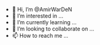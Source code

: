 - 👋 Hi, I’m @AmirWarDeN
- 👀 I’m interested in ...
- 🌱 I’m currently learning ...
- 💞️ I’m looking to collaborate on ...
- 📫 How to reach me ...

<!---
AmirWarDeN/AmirWarDeN is a ✨ special ✨ repository because its `README.md` (this file) appears on your GitHub profile.
You can click the Preview link to take a look at your changes.
--->
